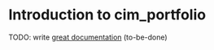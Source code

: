 # Introduction to cim_portfolio

TODO: write [great documentation](http://jacobian.org/writing/what-to-write/) (to-be-done)
